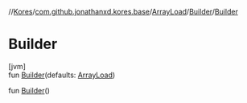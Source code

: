 //[Kores](../../../../index.md)/[com.github.jonathanxd.kores.base](../../index.md)/[ArrayLoad](../index.md)/[Builder](index.md)/[Builder](-builder.md)

# Builder

[jvm]\
fun [Builder](-builder.md)(defaults: [ArrayLoad](../index.md))

fun [Builder](-builder.md)()
